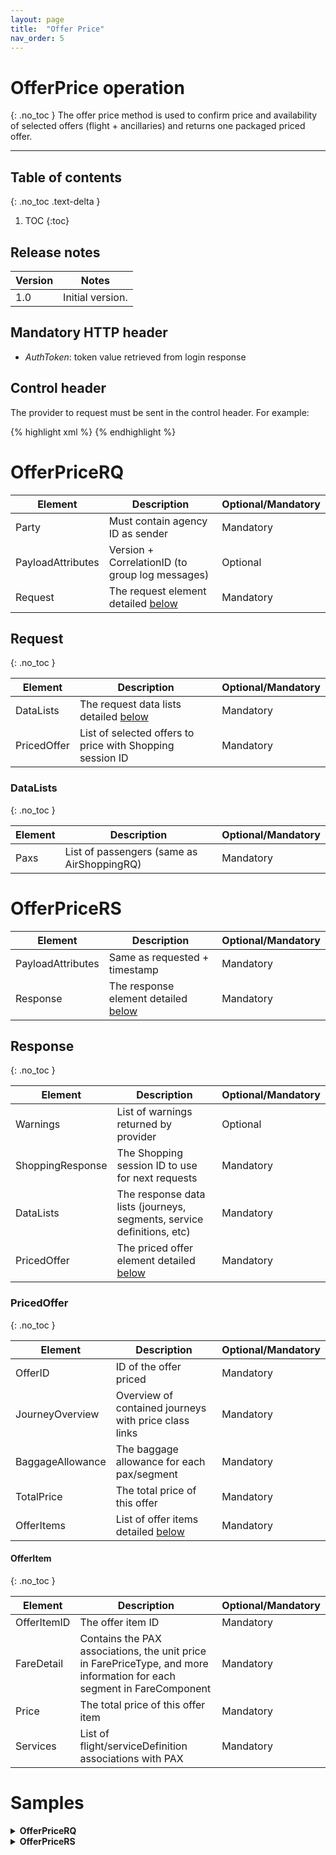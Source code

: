 ```yaml
---
layout: page
title:  "Offer Price"
nav_order: 5
---
```


# OfferPrice operation
{: .no_toc }
The offer price method is used to confirm price and availability of selected offers (flight + ancillaries) and returns one packaged priced offer.

---------------------------------------

## Table of contents
{: .no_toc .text-delta }

1. TOC
{:toc}

## Release notes

| Version | Notes |
| --- | --- |
| 1.0 | Initial version. |

## Mandatory HTTP header

- *AuthToken*: token value retrieved from login response

## Control header

The provider to request must be sent in the control header. For example:

{% highlight xml %}
<Control Provider="VUELING" />
{% endhighlight %}

# OfferPriceRQ

| Element | Description | Optional/Mandatory |
| --- | --- | --- |
| Party | Must contain agency ID as sender | Mandatory |
| PayloadAttributes | Version + CorrelationID (to group log messages) | Optional |
| Request | The request element detailed [below](#request) | Mandatory |

## Request
{: .no_toc }

| Element | Description | Optional/Mandatory |
| --- | --- | --- |
| DataLists | The request data lists detailed [below](#datalists) | Mandatory |
| PricedOffer | List of selected offers to price with Shopping session ID | Mandatory |

### DataLists
{: .no_toc }

| Element | Description | Optional/Mandatory |
| --- | --- | --- |
| Paxs | List of passengers (same as AirShoppingRQ) | Mandatory |

# OfferPriceRS

| Element | Description | Optional/Mandatory |
| --- | --- | --- |
| PayloadAttributes | Same as requested + timestamp | Mandatory |
| Response | The response element detailed [below](#response) | Mandatory |

## Response
{: .no_toc }

| Element | Description | Optional/Mandatory |
| --- | --- | --- |
| Warnings | List of warnings returned by provider | Optional |
| ShoppingResponse | The Shopping session ID to use for next requests | Mandatory |
| DataLists | The response data lists (journeys, segments, service definitions, etc) | Mandatory |
| PricedOffer | The priced offer element detailed [below](#pricedoffer) | Mandatory |

### PricedOffer
{: .no_toc }

| Element | Description | Optional/Mandatory |
| --- | --- | --- |
| OfferID | ID of the offer priced | Mandatory |
| JourneyOverview | Overview of contained journeys with price class links | Mandatory |
| BaggageAllowance | The baggage allowance for each pax/segment | Mandatory |
| TotalPrice | The total price of this offer | Mandatory |
| OfferItems | List of offer items detailed [below](#offeritem) | Mandatory |

#### OfferItem
{: .no_toc }

| Element | Description | Optional/Mandatory |
| --- | --- | --- |
| OfferItemID | The offer item ID | Mandatory |
| FareDetail | Contains the PAX associations, the unit price in FarePriceType, and more information for each segment in FareComponent | Mandatory |
| Price | The total price of this offer item | Mandatory |
| Services | List of flight/serviceDefinition associations with PAX | Mandatory |

# Samples

<details>
  <summary><b>OfferPriceRQ</b></summary>

{% highlight xml %}
<?xml version="1.0" encoding="UTF-8" standalone="yes"?>
<IATA_OfferPriceRQ xmlns="http://www.iata.org/IATA/2015/00/2019.2/IATA_OfferPriceRQ">
    <PayloadAttributes>
        <CorrelationID>a222c960-0d2c-4507-bd2c-59362825cc76</CorrelationID>
        <VersionNumber>19.2</VersionNumber>
    </PayloadAttributes>
    <Request>
        <DataLists>
            <PaxList>
                <Pax>
                    <PaxID>PAX1</PaxID>
                    <PTC>ADT</PTC>
                </Pax>
                <Pax>
                    <PaxID>PAX2</PaxID>
                    <PTC>ADT</PTC>
                </Pax>
            </PaxList>
        </DataLists>
        <PricedOffer>
            <SelectedOffer>
                <OfferRefID>23bedc85-dd6a-482b-ac29-2f0c608ed478</OfferRefID>
                <OwnerCode>AF</OwnerCode>
                <SelectedOfferItem>
                    <OfferItemRefID>e99b73dc-16a1-4b9b-a8bc-f26b6299f5bb</OfferItemRefID>
                </SelectedOfferItem>
                <ShoppingResponseRefID>2d62d243-8837-4e4d-a91c-45550a2fd6fa</ShoppingResponseRefID>
            </SelectedOffer>
            <SelectedOffer>
                <OfferRefID>2076a058-e502-44ab-94b1-80b3e1ef8bcd</OfferRefID>
                <OwnerCode>AF</OwnerCode>
                <SelectedOfferItem>
                    <OfferItemRefID>353e5fce-965f-4fc5-ad68-c4b430b87ad4</OfferItemRefID>
                </SelectedOfferItem>
                <SelectedOfferItem>
                    <OfferItemRefID>463d2c99-fe21-40b4-9cf4-feb29da73f4b</OfferItemRefID>
                </SelectedOfferItem>
                <ShoppingResponseRefID>2d62d243-8837-4e4d-a91c-45550a2fd6fa</ShoppingResponseRefID>
            </SelectedOffer>
        </PricedOffer>
    </Request>
</IATA_OfferPriceRQ>
{% endhighlight %}

</details>

<details>
  <summary><b>OfferPriceRS</b></summary>

{% highlight xml %}
<?xml version="1.0" encoding="UTF-8" standalone="yes"?>
<IATA_OfferPriceRS xmlns="http://www.iata.org/IATA/2015/00/2019.2/IATA_OfferPriceRS">
    <Response>
        <DataLists>
            <BaggageAllowanceList>
                <BaggageAllowance>
                    <BaggageAllowanceID>BA1</BaggageAllowanceID>
                    <PieceAllowance>
                        <ApplicablePartyText>Traveler</ApplicablePartyText>
                        <TotalQty>0</TotalQty>
                    </PieceAllowance>
                    <TypeCode>Checked</TypeCode>
                </BaggageAllowance>
            </BaggageAllowanceList>
            <OriginDestList>
                <OriginDest>
                    <DestCode>JNB</DestCode>
                    <OriginCode>CDG</OriginCode>
                    <OriginDestID>OD1</OriginDestID>
                    <PaxJourneyRefID>PJ5</PaxJourneyRefID>
                </OriginDest>
                <OriginDest>
                    <DestCode>CDG</DestCode>
                    <OriginCode>JNB</OriginCode>
                    <OriginDestID>OD2</OriginDestID>
                    <PaxJourneyRefID>PJ2</PaxJourneyRefID>
                </OriginDest>
            </OriginDestList>
            <PaxJourneyList>
                <PaxJourney>
                    <Duration>P0Y0M0DT14H10M0S</Duration>
                    <PaxJourneyID>PJ5</PaxJourneyID>
                    <PaxSegmentRefID>SEG5</PaxSegmentRefID>
                    <PaxSegmentRefID>SEG4</PaxSegmentRefID>
                </PaxJourney>
                <PaxJourney>
                    <Duration>P0Y0M0DT10H45M0S</Duration>
                    <PaxJourneyID>PJ2</PaxJourneyID>
                    <PaxSegmentRefID>SEG3</PaxSegmentRefID>
                </PaxJourney>
            </PaxJourneyList>
            <PaxList>
                <Pax>
                    <PaxID>PAX1</PaxID>
                    <PTC>ADT</PTC>
                </Pax>
                <Pax>
                    <PaxID>PAX2</PaxID>
                    <PTC>ADT</PTC>
                </Pax>
            </PaxList>
            <PaxSegmentList>
                <PaxSegment>
                    <Arrival>
                        <AircraftScheduledDateTime>2020-10-12T08:35:00</AircraftScheduledDateTime>
                        <IATA_LocationCode>AMS</IATA_LocationCode>
                    </Arrival>
                    <DatedOperatingLeg>
                        <Arrival/>
                        <CarrierAircraftType>
                            <CarrierAircraftTypeCode>321</CarrierAircraftTypeCode>
                        </CarrierAircraftType>
                        <Dep/>
                    </DatedOperatingLeg>
                    <Dep>
                        <AircraftScheduledDateTime>2020-10-12T07:10:00</AircraftScheduledDateTime>
                        <IATA_LocationCode>CDG</IATA_LocationCode>
                        <TerminalName>2F</TerminalName>
                    </Dep>
                    <MarketingCarrierInfo>
                        <CarrierDesigCode>KL</CarrierDesigCode>
                        <MarketingCarrierFlightNumberText>2002</MarketingCarrierFlightNumberText>
                    </MarketingCarrierInfo>
                    <OperatingCarrierInfo>
                        <CarrierDesigCode>AF</CarrierDesigCode>
                    </OperatingCarrierInfo>
                    <PaxSegmentID>SEG5</PaxSegmentID>
                </PaxSegment>
                <PaxSegment>
                    <Arrival>
                        <AircraftScheduledDateTime>2020-10-12T21:20:00</AircraftScheduledDateTime>
                        <IATA_LocationCode>JNB</IATA_LocationCode>
                        <TerminalName>B</TerminalName>
                    </Arrival>
                    <DatedOperatingLeg>
                        <Arrival/>
                        <CarrierAircraftType>
                            <CarrierAircraftTypeCode>772</CarrierAircraftTypeCode>
                        </CarrierAircraftType>
                        <Dep/>
                    </DatedOperatingLeg>
                    <Dep>
                        <AircraftScheduledDateTime>2020-10-12T10:35:00</AircraftScheduledDateTime>
                        <IATA_LocationCode>AMS</IATA_LocationCode>
                    </Dep>
                    <MarketingCarrierInfo>
                        <CarrierDesigCode>KL</CarrierDesigCode>
                        <MarketingCarrierFlightNumberText>0112</MarketingCarrierFlightNumberText>
                    </MarketingCarrierInfo>
                    <OperatingCarrierInfo>
                        <CarrierDesigCode>KL</CarrierDesigCode>
                    </OperatingCarrierInfo>
                    <PaxSegmentID>SEG4</PaxSegmentID>
                </PaxSegment>
                <PaxSegment>
                    <Arrival>
                        <AircraftScheduledDateTime>2020-10-23T19:40:00</AircraftScheduledDateTime>
                        <IATA_LocationCode>CDG</IATA_LocationCode>
                        <TerminalName>2E</TerminalName>
                    </Arrival>
                    <DatedOperatingLeg>
                        <Arrival/>
                        <CarrierAircraftType>
                            <CarrierAircraftTypeCode>77W</CarrierAircraftTypeCode>
                        </CarrierAircraftType>
                        <Dep/>
                    </DatedOperatingLeg>
                    <Dep>
                        <AircraftScheduledDateTime>2020-10-23T08:55:00</AircraftScheduledDateTime>
                        <IATA_LocationCode>JNB</IATA_LocationCode>
                        <TerminalName>B</TerminalName>
                    </Dep>
                    <MarketingCarrierInfo>
                        <CarrierDesigCode>AF</CarrierDesigCode>
                        <MarketingCarrierFlightNumberText>0995</MarketingCarrierFlightNumberText>
                    </MarketingCarrierInfo>
                    <OperatingCarrierInfo>
                        <CarrierDesigCode>AF</CarrierDesigCode>
                    </OperatingCarrierInfo>
                    <PaxSegmentID>SEG3</PaxSegmentID>
                </PaxSegment>
            </PaxSegmentList>
            <PriceClassList>
                <PriceClass>
                    <CabinType>
                        <CabinTypeName>ECONOMY</CabinTypeName>
                    </CabinType>
                    <Desc>
                        <DescText>1 hand baggage item and 1 accessory only (12 kg total*)</DescText>
                    </Desc>
                    <Desc>
                        <DescText>Cancellation is not possible</DescText>
                    </Desc>
                    <Desc>
                        <DescText>Change fee + fare difference</DescText>
                    </Desc>
                    <Desc>
                        <DescText>No refund if you missed your flight</DescText>
                    </Desc>
                    <Desc>
                        <DescText>* This applies to flights operated by KLM or Air France. For other airlines, please check the airline's website for baggage rules</DescText>
                    </Desc>
                    <Name>Light</Name>
                    <PriceClassID>PC1</PriceClassID>
                </PriceClass>
            </PriceClassList>
            <ServiceDefinitionList>
                <ServiceDefinition>
                    <ServiceTaxonomy>
                        <DescText>Checked Baggage</DescText>
                        <TaxonomyCode>13EC</TaxonomyCode>
                    </ServiceTaxonomy>
                    <Desc>
                        <DescText>1 luggage item</DescText>
                    </Desc>
                    <Name>1 luggage item</Name>
                    <ServiceDefinitionID>SD1</ServiceDefinitionID>
                </ServiceDefinition>
            </ServiceDefinitionList>
        </DataLists>
        <PaymentFunctions>
            <PaymentSupportedMethod>
                <TypeCode>Cash</TypeCode>
            </PaymentSupportedMethod>
        </PaymentFunctions>
        <PricedOffer>
            <BaggageAllowance>
                <BaggageAllowanceRefID>BA1</BaggageAllowanceRefID>
                <BaggageFlightAssociations>
                    <PaxSegmentRefID>SEG5</PaxSegmentRefID>
                    <PaxSegmentRefID>SEG4</PaxSegmentRefID>
                    <PaxSegmentRefID>SEG3</PaxSegmentRefID>
                </BaggageFlightAssociations>
                <PaxRefID>PAX1</PaxRefID>
                <PaxRefID>PAX2</PaxRefID>
            </BaggageAllowance>
            <JourneyOverview>
                <JourneyPriceClass>
                    <PaxJourneyRefID>PJ5</PaxJourneyRefID>
                    <PriceClassRefID>PC1</PriceClassRefID>
                </JourneyPriceClass>
                <JourneyPriceClass>
                    <PaxJourneyRefID>PJ2</PaxJourneyRefID>
                    <PriceClassRefID>PC1</PriceClassRefID>
                </JourneyPriceClass>
            </JourneyOverview>
            <OfferID>601a1ef9-4ac3-471f-98a4-b635e2991d1f</OfferID>
            <OfferItem>
                <FareDetail>
                    <FareComponent>
                        <CabinType>
                            <CabinTypeCode>X</CabinTypeCode>
                            <CabinTypeName>ECONOMY</CabinTypeName>
                        </CabinType>
                        <FareBasisCode>XL5VUIL1</FareBasisCode>
                        <PaxSegmentRefID>SEG3</PaxSegmentRefID>
                        <PaxSegmentRefID>SEG5</PaxSegmentRefID>
                        <PaxSegmentRefID>SEG4</PaxSegmentRefID>
                        <PriceClassRefID>PC1</PriceClassRefID>
                    </FareComponent>
                    <FarePriceType>
                        <Price>
                            <BaseAmount CurCode="EUR">151.00000000000000000000</BaseAmount>
                            <TaxSummary>
                                <Tax>
                                    <Amount CurCode="EUR">200.00000000000000000000</Amount>
                                    <TaxCode>TAX_GROUP_1_PAX_1_2</TaxCode>
                                    <TaxName>Fuel surcharge (YQ/YR) - PAX1,2</TaxName>
                                </Tax>
                                <Tax>
                                    <Amount CurCode="EUR">77.66000000000000000000</Amount>
                                    <TaxCode>GENERAL_TAXES_PAX_1_2</TaxCode>
                                    <TaxName>Taxes - PAX1,2</TaxName>
                                </Tax>
                                <TotalTaxAmount CurCode="EUR">277.66000000000000000000</TotalTaxAmount>
                            </TaxSummary>
                            <TotalAmount CurCode="EUR">428.66000000000000000000</TotalAmount>
                        </Price>
                    </FarePriceType>
                    <PaxRefID>PAX1</PaxRefID>
                    <PaxRefID>PAX2</PaxRefID>
                </FareDetail>
                <OfferItemID>8e092c73-ce79-40b5-ba63-9046b0f001f5</OfferItemID>
                <Price>
                    <BaseAmount CurCode="EUR">302.00000000000000000000</BaseAmount>
                    <TotalAmount CurCode="EUR">857.32000000000000000000</TotalAmount>
                </Price>
                <Service>
                    <PaxRefID>PAX1</PaxRefID>
                    <PaxRefID>PAX2</PaxRefID>
                    <ServiceAssociations>
                        <PaxJourneyRefID>PJ5</PaxJourneyRefID>
                        <PaxJourneyRefID>PJ2</PaxJourneyRefID>
                    </ServiceAssociations>
                    <ServiceID>SV388</ServiceID>
                </Service>
            </OfferItem>
            <OfferItem>
                <FareDetail>
                    <FarePriceType>
                        <Price>
                            <BaseAmount CurCode="EUR">50.00000000000000000000</BaseAmount>
                            <TotalAmount CurCode="EUR">50.00000000000000000000</TotalAmount>
                        </Price>
                    </FarePriceType>
                    <PaxRefID>PAX1</PaxRefID>
                </FareDetail>
                <OfferItemID>3f4f71eb-c800-4dae-adca-4f61f51a7de2</OfferItemID>
                <Price>
                    <BaseAmount CurCode="EUR">50.00000000000000000000</BaseAmount>
                    <TotalAmount CurCode="EUR">50.00000000000000000000</TotalAmount>
                </Price>
                <Service>
                    <PaxRefID>PAX1</PaxRefID>
                    <ServiceAssociations>
                        <ServiceDefinitionRef>
                            <ServiceDefinitionRefID>SD1</ServiceDefinitionRefID>
                        </ServiceDefinitionRef>
                    </ServiceAssociations>
                    <ServiceID>SV389</ServiceID>
                </Service>
            </OfferItem>
            <OfferItem>
                <FareDetail>
                    <FarePriceType>
                        <Price>
                            <BaseAmount CurCode="EUR">50.00000000000000000000</BaseAmount>
                            <TotalAmount CurCode="EUR">50.00000000000000000000</TotalAmount>
                        </Price>
                    </FarePriceType>
                    <PaxRefID>PAX1</PaxRefID>
                </FareDetail>
                <OfferItemID>d59bb99f-d764-457e-9946-08ead0428113</OfferItemID>
                <Price>
                    <BaseAmount CurCode="EUR">50.00000000000000000000</BaseAmount>
                    <TotalAmount CurCode="EUR">50.00000000000000000000</TotalAmount>
                </Price>
                <Service>
                    <PaxRefID>PAX1</PaxRefID>
                    <ServiceAssociations>
                        <ServiceDefinitionRef>
                            <ServiceDefinitionRefID>SD1</ServiceDefinitionRefID>
                        </ServiceDefinitionRef>
                    </ServiceAssociations>
                    <ServiceID>SV390</ServiceID>
                </Service>
            </OfferItem>
            <TotalPrice>
                <BaseAmount CurCode="EUR">402.00000000000000000000</BaseAmount>
                <TaxSummary>
                    <Tax>
                        <Amount CurCode="EUR">400.00000000000000000000</Amount>
                        <TaxCode>TAX_GROUP_1_PAX_1_2</TaxCode>
                        <TaxName>Fuel surcharge (YQ/YR) - PAX1,2</TaxName>
                    </Tax>
                    <Tax>
                        <Amount CurCode="EUR">155.32000000000000000000</Amount>
                        <TaxCode>GENERAL_TAXES_PAX_1_2</TaxCode>
                        <TaxName>Taxes - PAX1,2</TaxName>
                    </Tax>
                    <TotalTaxAmount CurCode="EUR">555.32000000000000000000</TotalTaxAmount>
                </TaxSummary>
                <TotalAmount CurCode="EUR">957.32000000000000000000</TotalAmount>
            </TotalPrice>
        </PricedOffer>
        <ShoppingResponse>
            <ShoppingResponseRefID>2d62d243-8837-4e4d-a91c-45550a2fd6fa</ShoppingResponseRefID>
        </ShoppingResponse>
    </Response>
    <PayloadAttributes>
        <CorrelationID>a222c960-0d2c-4507-bd2c-59362825cc76</CorrelationID>
        <Timestamp>2020-09-30T17:41:43.912</Timestamp>
        <VersionNumber>19.2</VersionNumber>
    </PayloadAttributes>
</IATA_OfferPriceRS>
{% endhighlight %}

</details>
